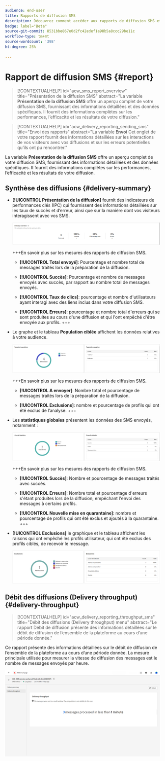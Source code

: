 ```yaml
---
audience: end-user
title: Rapports de diffusion SMS
description: Découvrez comment accéder aux rapports de diffusion SMS et les utiliser.
badge: label="Beta"
source-git-commit: 8531bbe867e0d2fc42edef1a98b5a8ccc29be11c
workflow-type: tm+mt
source-wordcount: '398'
ht-degree: 25%

---
```


# Rapport de diffusion SMS {#report}

>[!CONTEXTUALHELP]
>id="acw_sms_report_overview"
>title="Présentation de la diffusion SMS"
>abstract="La variable **Présentation de la diffusion SMS** offre un aperçu complet de votre diffusion SMS, fournissant des informations détaillées et des données spécifiques. Il fournit des informations complètes sur les performances, l’efficacité et les résultats de votre diffusion."

>[!CONTEXTUALHELP]
>id="acw_delivery_reporting_sending_sms"
>title="Envoi des rapports"
>abstract="La variable **Envoi** Cet onglet de votre rapport fournit des informations détaillées sur les interactions de vos visiteurs avec vos diffusions et sur les erreurs potentielles qu’ils ont pu rencontrer."

La variable **Présentation de la diffusion SMS** offre un aperçu complet de votre diffusion SMS, fournissant des informations détaillées et des données spécifiques. Il fournit des informations complètes sur les performances, l’efficacité et les résultats de votre diffusion.

## Synthèse des diffusions {#delivery-summary}

* **[!UICONTROL Présentation de la diffusion]** fournit des indicateurs de performances clés (IPC) qui fournissent des informations détaillées sur les taux de succès et d’erreur, ainsi que sur la manière dont vos visiteurs interagissent avec vos SMS.

  ![](assets/reporting_sms_3.png)

  +++En savoir plus sur les mesures des rapports de diffusion SMS.

   * **[!UICONTROL Total envoyé]**: Pourcentage et nombre total de messages traités lors de la préparation de la diffusion.

   * **[!UICONTROL Succès]**: Pourcentage et nombre de messages envoyés avec succès, par rapport au nombre total de messages envoyés.

   * **[!UICONTROL Taux de clics]**: pourcentage et nombre d&#39;utilisateurs ayant interagi avec des liens inclus dans votre diffusion SMS.

   * **[!UICONTROL Erreurs]**: pourcentage et nombre total d&#39;erreurs qui se sont produites au cours d&#39;une diffusion et qui l&#39;ont empêché d&#39;être envoyée aux profils.
+++

* Le graphe et le tableau **Population ciblée** affichent les données relatives à votre audience.

  ![](assets/reporting_sms_4.png)

  +++En savoir plus sur les mesures des rapports de diffusion SMS.

   * **[!UICONTROL A envoyer]**: Nombre total et pourcentage de messages traités lors de la préparation de la diffusion.

   * **[!UICONTROL Exclusions]**: nombre et pourcentage de profils qui ont été exclus de l’analyse.
+++


* Les **statistiques globales** présentent les données des SMS envoyés, notamment :

  ![](assets/reporting_sms_5.png)

  +++En savoir plus sur les mesures des rapports de diffusion SMS.

   * **[!UICONTROL Succès]**: Nombre et pourcentage de messages traités avec succès.

   * **[!UICONTROL Erreurs]**: Nombre total et pourcentage d&#39;erreurs s&#39;étant produites lors de la diffusion, empêchant l&#39;envoi des messages à certains profils.

   * **[!UICONTROL Nouvelle mise en quarantaine]**: nombre et pourcentage de profils qui ont été exclus et ajoutés à la quarantaine.
+++

* **[!UICONTROL Exclusions]** le graphique et le tableau affichent les raisons qui ont empêché les profils utilisateur, qui ont été exclus des profils ciblés, de recevoir le message.

  ![](assets/reporting_sms_6.png)

## Débit des diffusions (Delivery throughput) {#delivery-throughput}

>[!CONTEXTUALHELP]
>id="acw_delivery_reporting_throughput_sms"
>title="Débit des diffusions (Delivery throughput) menu"
>abstract="Le rapport Débit de diffusion présente des informations détaillées sur le débit de diffusion de l’ensemble de la plateforme au cours d’une période donnée."

Ce rapport présente des informations détaillées sur le débit de diffusion de l’ensemble de la plateforme au cours d’une période donnée. La mesure principale utilisée pour mesurer la vitesse de diffusion des messages est le nombre de messages envoyés par heure.

![](assets/reporting_sms_2.png)

